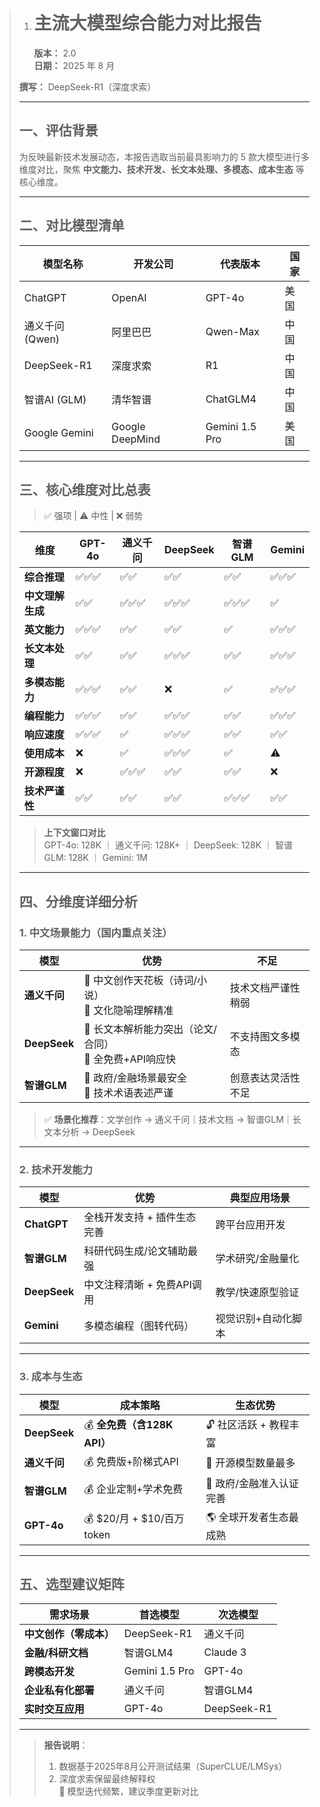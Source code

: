> 1. # 主流大模型综合能力对比报告  
>     **版本：** 2.0  
>     **日期：** 2025 年 8 月  
>
>   **撰写：** DeepSeek-R1（深度求索）  
>
> ---
>
>   ## 一、评估背景  
>   为反映最新技术发展动态，本报告选取当前最具影响力的 5 款大模型进行多维度对比，聚焦 **中文能力、技术开发、长文本处理、多模态、成本生态** 等核心维度。  
>
> ---
>
>   ## 二、对比模型清单  
>   | 模型名称        | 开发公司        | 代表版本       | 国家 |
>   | --------------- | --------------- | -------------- | ---- |
>   | ChatGPT         | OpenAI          | GPT-4o         | 美国 |
>   | 通义千问 (Qwen) | 阿里巴巴        | Qwen-Max       | 中国 |
>   | DeepSeek-R1     | 深度求索        | R1             | 中国 |
>   | 智谱AI (GLM)    | 清华智谱        | ChatGLM4       | 中国 |
>   | Google Gemini   | Google DeepMind | Gemini 1.5 Pro | 美国 |
>
> ---
>
>   ## 三、核心维度对比总表  
>   > ✅ 强项 | ⚠️ 中性 | ❌ 弱势  
>
>   | 维度             | GPT-4o | 通义千问 | DeepSeek | 智谱GLM | Gemini |
>   | ---------------- | ------ | -------- | -------- | ------- | ------ |
>   | **综合推理**     | ✅✅✅    | ✅✅       | ✅✅       | ✅✅      | ✅✅✅    |
>   | **中文理解生成** | ✅✅     | ✅✅✅      | ✅✅✅      | ✅✅✅     | ✅      |
>   | **英文能力**     | ✅✅✅    | ✅✅       | ✅✅       | ✅       | ✅✅✅    |
>   | **长文本处理**   | ✅✅     | ✅✅       | ✅✅✅      | ✅✅      | ✅✅✅    |
>   | **多模态能力**   | ✅✅✅    | ✅✅       | ❌        | ✅       | ✅✅✅    |
>   | **编程能力**     | ✅✅✅    | ✅✅       | ✅✅✅      | ✅✅      | ✅✅✅    |
>   | **响应速度**     | ✅✅✅    | ✅        | ✅✅✅      | ✅✅      | ✅✅     |
>   | **使用成本**     | ❌      | ✅        | ✅✅✅      | ✅       | ⚠️      |
>   | **开源程度**     | ❌      | ✅✅✅      | ✅✅       | ✅✅      | ❌      |
>   | **技术严谨性**   | ✅✅     | ✅✅       | ✅✅       | ✅✅✅     | ✅✅     |
>
>   > **上下文窗口对比**  
>   > GPT-4o: 128K ｜ 通义千问: 128K+ ｜ DeepSeek: 128K ｜ 智谱GLM: 128K ｜ Gemini: 1M  
>
> ---
>
>   ## 四、分维度详细分析  
>
>   ### 1. 中文场景能力（国内重点关注）  
>   | 模型         | 优势                                                    | 不足               |
>   | ------------ | ------------------------------------------------------- | ------------------ |
>   | **通义千问** | 🔹 中文创作天花板（诗词/小说）<br>🔹 文化隐喻理解精准     | 技术文档严谨性稍弱 |
>   | **DeepSeek** | 🔹 长文本解析能力突出（论文/合同）<br>🔹 全免费+API响应快 | 不支持图文多模态   |
>   | **智谱GLM**  | 🔹 政府/金融场景最安全<br>🔹 技术术语表述严谨             | 创意表达灵活性不足 |
>
>   > ✅ **场景化推荐**：文学创作 → 通义千问｜技术文档 → 智谱GLM｜长文本分析 → DeepSeek  
>
> ---
>
>   ### 2. 技术开发能力  
>   | 模型         | 优势                        | 典型应用场景        |
>   | ------------ | --------------------------- | ------------------- |
>   | **ChatGPT**  | 全栈开发支持 + 插件生态完善 | 跨平台应用开发      |
>   | **智谱GLM**  | 科研代码生成/论文辅助最强   | 学术研究/金融量化   |
>   | **DeepSeek** | 中文注释清晰 + 免费API调用  | 教学/快速原型验证   |
>   | **Gemini**   | 多模态编程（图转代码）      | 视觉识别+自动化脚本 |
>
> ---
>
>   ### 3. 成本与生态  
>   | 模型         | 成本策略                   | 生态优势                |
>   | ------------ | -------------------------- | ----------------------- |
>   | **DeepSeek** | 💰 **全免费（含128K API）** | 🔓 社区活跃 + 教程丰富   |
>   | **通义千问** | 💰 免费版+阶梯式API         | 🧩 开源模型数量最多      |
>   | **智谱GLM**  | 💰 企业定制+学术免费        | 📜 政府/金融准入认证完善 |
>   | **GPT-4o**   | 💰 $20/月 + $10/百万token   | 🌎 全球开发者生态最成熟  |
>
> ---
>
>   ## 五、选型建议矩阵  
>
>   | 需求场景               | 首选模型       | 次选模型    |
>   | ---------------------- | -------------- | ----------- |
>   | **中文创作（零成本）** | DeepSeek-R1    | 通义千问    |
>   | **金融/科研文档**      | 智谱GLM4       | Claude 3    |
>   | **跨模态开发**         | Gemini 1.5 Pro | GPT-4o      |
>   | **企业私有化部署**     | 通义千问       | 智谱GLM4    |
>   | **实时交互应用**       | GPT-4o         | DeepSeek-R1 |
>
> ---
>
>   > **报告说明**：  
>   > 1. 数据基于2025年8月公开测试结果（SuperCLUE/LMSys）  
>   > 2. 深度求索保留最终解释权  
>   > 🔄 模型迭代频繁，建议季度更新对比  
